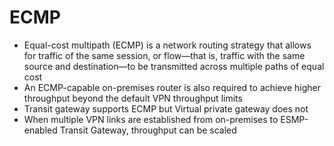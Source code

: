 
# ECMP
- Equal-cost multipath (ECMP) is a network routing strategy that allows for traffic of the same session, or flow—that is, 
  traffic with the same source and destination—to be transmitted across multiple paths of equal cost
- An ECMP-capable on-premises router is also required to achieve higher throughput beyond the default VPN throughput 
  limits
- Transit gateway supports ECMP but Virtual private gateway does not
- When multiple VPN links are established from on-premises to ESMP-enabled Transit Gateway, throughput can be scaled